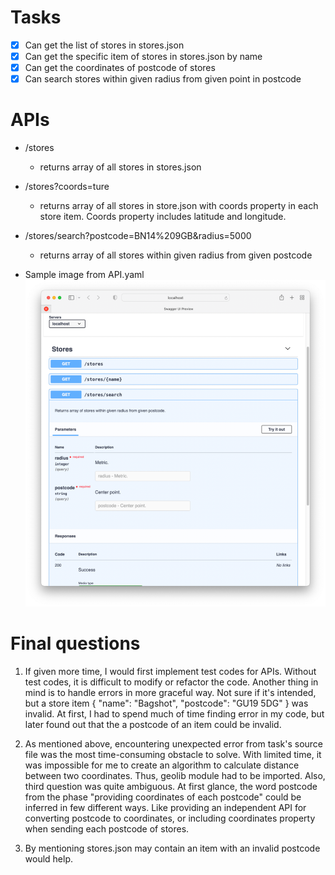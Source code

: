 # Tasks

- [x] Can get the list of stores in stores.json
- [x] Can get the specific item of stores in stores.json by name
- [x] Can get the coordinates of postcode of stores
- [x] Can search stores within given radius from given point in postcode

# APIs

- /stores
  - returns array of all stores in stores.json
- /stores?coords=ture
  - returns array of all stores in store.json with coords property in each store item. Coords property includes latitude and longitude.
- /stores/search?postcode=BN14%209GB&radius=5000
  - returns array of all stores within given radius from given postcode
  
- Sample image from API.yaml
![img.png](img.png)

# Final questions

1. If given more time, I would first implement test codes for APIs. Without test codes, it is difficult to modify or refactor the code. Another thing in mind is to handle errors in more graceful way. Not sure if it's intended, but a store item { "name": "Bagshot", "postcode": "GU19 5DG" } was invalid. At first, I had to spend much of time finding error in my code, but later found out that the a postcode of an item could be invalid.

2. As mentioned above, encountering unexpected error from task's source file was the most time-consuming obstacle to solve. With limited time, it was impossible for me to create an algorithm to calculate distance between two coordinates. Thus, geolib module had to be imported. Also, third question was quite ambiguous. At first glance, the word postcode from the phase "providing coordinates of each postcode"  could be inferred in few different ways. Like providing an independent API for converting postcode to coordinates, or including coordinates property when sending each postcode of stores.

3. By mentioning stores.json may contain an item with an invalid postcode would help.